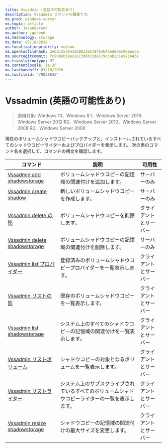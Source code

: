 ```yaml
---
title: Vssadmin (英語の可能性あり)
description: Vssadmin コマンドの概要です。
ms.prod: windows-server
ms.topic: article
author: JasonGerend
ms.author: jgerend
ms.technology: storage
ms.date: 05/18/2018
ms.localizationpriority: medium
ms.openlocfilehash: 2e6dc257b41d588236b78f94bf6ed606c9eaeaca
ms.sourcegitcommit: fc900eb19ac26c3d6bc2de179cc4b2c1e971043e
ms.translationtype: MT
ms.contentlocale: ja-JP
ms.lasthandoff: 03/10/2020
ms.locfileid: "79038035"
---
```

# <a name="vssadmin"></a>Vssadmin (英語の可能性あり)

>適用対象: Windows 10、Windows 8.1、Windows Server 2016、Windows Server 2012 R2、Windows Server 2012、Windows Server 2008 R2、Windows Server 2008

現在のボリュームシャドウコピーバックアップと、インストールされているすべてのシャドウコピーライターおよびプロバイダーを表示します。 次の表のコマンド名を選択して、コマンドの構文を確認します。

|コマンド|説明|可用性
|---|---|---
|[Vssadmin add shadowstorage](https://docs.microsoft.com/previous-versions/windows/it-pro/windows-server-2012-r2-and-2012/cc788051(v%3dws.11))|ボリュームシャドウコピーの記憶域の関連付けを追加します。| サーバーのみ
|[Vssadmin create shadow](https://docs.microsoft.com/previous-versions/windows/it-pro/windows-server-2012-r2-and-2012/cc788055(v%3dws.11))|新しいボリュームシャドウコピーを作成します。| サーバーのみ
|[Vssadmin delete の影](vssadmin-delete-shadows.md)|ボリュームシャドウコピーを削除します。| クライアントとサーバー
|[Vssadmin delete shadowstorage](https://docs.microsoft.com/previous-versions/windows/it-pro/windows-server-2012-r2-and-2012/cc785461(v%3dws.11))|ボリュームシャドウコピーの記憶域の関連付けを削除します。| サーバーのみ
|[Vssadmin list プロバイダー](https://docs.microsoft.com/previous-versions/windows/it-pro/windows-server-2012-r2-and-2012/cc788108(v%3dws.11))|登録済みのボリュームシャドウコピープロバイダーを一覧表示します。| クライアントとサーバー
|[Vssadmin リストの影](vssadmin-list-shadows.md)|既存のボリュームシャドウコピーを一覧表示します。| クライアントとサーバー
|[Vssadmin list shadowstorage](https://docs.microsoft.com/previous-versions/windows/it-pro/windows-server-2012-r2-and-2012/cc788045(v%3dws.11))|システム上のすべてのシャドウコピーの記憶域の関連付けを一覧表示します。| クライアントとサーバー
|[Vssadmin リストボリューム](https://docs.microsoft.com/previous-versions/windows/it-pro/windows-server-2012-r2-and-2012/cc788064(v%3dws.11))|シャドウコピーの対象となるボリュームを一覧表示します。| クライアントとサーバー
|[Vssadmin リストライター](vssadmin-list-writers.md)|システム上のサブスクライブされているすべてのボリュームシャドウコピーライターの一覧を表示します。| クライアントとサーバー
|[Vssadmin resize shadowstorage](vssadmin-resize-shadowstorage.md)|シャドウコピーの記憶域の関連付けの最大サイズを変更します。| クライアントとサーバー
